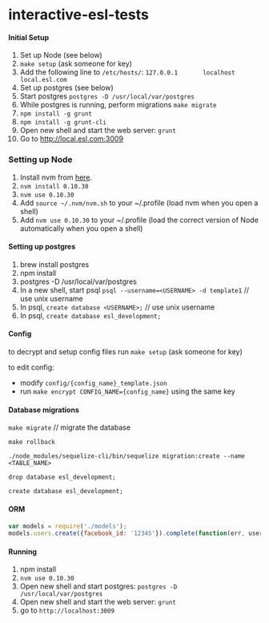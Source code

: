 interactive-esl-tests
=====================

#### Initial Setup

1. Set up Node (see below)
2. `make setup` (ask someone for key)
3. Add the following line to `/etc/hosts/`: `127.0.0.1       localhost       local.esl.com`
4. Set up postgres (see below)
5. Start postgres `postgres -D /usr/local/var/postgres`
6. While postgres is running, perform migrations `make migrate`
7. `npm install -g grunt`
8. `npm install -g grunt-cli`
9. Open new shell and start the web server: `grunt`
10. Go to http://local.esl.com:3009

### Setting up Node
1. Install nvm from [here](https://github.com/creationix/nvm).
2. `nvm install 0.10.30`
3. `nvm use 0.10.30`
4. Add `source ~/.nvm/nvm.sh` to your ~/.profile (load nvm when you open a shell)
5. Add `nvm use 0.10.30` to your ~/.profile (load the correct version of Node automatically when you open a shell)

#### Setting up postgres
1. brew install postgres
2. npm install
3. postgres -D /usr/local/var/postgres
4. In a new shell, start psql `psql --username=<USERNAME> -d template1` // use unix username
5. In psql, `create database <USERNAME>;` // use unix username
6. In psql, `create database esl_development;`

#### Config
to decrypt and setup config files run `make setup` (ask someone for key)

to edit config:
* modify `config/{config_name}_template.json`
* run `make encrypt CONFIG_NAME={config_name}` using the same key

#### Database migrations
`make migrate` // migrate the database

`make rollback`

`./node_modules/sequelize-cli/bin/sequelize migration:create --name <TABLE_NAME>`

`drop database esl_development;`

`create database esl_development;`

#### ORM
```javascript
var models = require('./models');
models.users.create({facebook_id: '12345'}).complete(function(err, user) { ... });
```

#### Running
1. npm install
2. `nvm use 0.10.30`
3. Open new shell and start postgres: `postgres -D /usr/local/var/postgres`
4. Open new shell and start the web server: `grunt`
5. go to `http://localhost:3009`
